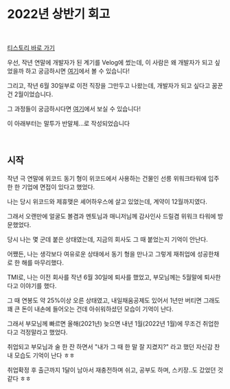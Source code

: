 # 2022년 상반기 회고

<br>

[티스토리 바로 가기]()

우선, 작년 연말에 개발자가 된 계기를 Velog에 썼는데, 이 사람은 왜 개발자가 되고 싶었을까 하고 궁금하시면 [여기](https://velog.io/@kyleee/잠-못-드는-새벽에-쓰는-개발자가-된-계기)에서 볼 수 있습니다!

그리고, 작년 6월 30일부로 이전 직장을 그만두고 나왔는데, 개발자가 되고 싶다고 꿈꾼건 2월이었습니다.

그 과정들이 궁금하시다면 [여기](https://velog.io/@kyleee/장문위코드-3개월-끝)에서 보실 수 있습니다! 

이 아래부터는 말투가 반말체...로 작성되었습니다

<br>

## 시작

작년 극 연말에 위코드 동기 형이 위코드에서 사용하는 건물인 선릉 위워크타워에 입주한 한 기업에 면접이 있다고 했었다.

나는 당시 위코드와 제휴맺은 셰어하우스에 살고 있었는데, 계약이 12월까지였다.

그래서 오랜만에 얼굴도 볼겸과 멘토님과 매니저님께 감사인사 드릴겸 위워크 타워에 방문했었다.

당시 나는 몇 군데 붙은 상태였는데, 지금의 회사도 그 때 붙었는지 기억이 안난다.

어쨌든, 나는 생각보다 여유로운 상태에서 동기 형을 만나고 그렇게 재취업에 성공한채로 한 해를 마무리했다.

TMI로, 나는 이전 회사를 작년 6월 30일에 퇴사를 했었고, 부모님께는 5월말에 퇴사한다고 이야기를 했다.

그 때 연봉도 약 25%이상 오른 상태였고, 내일채움공제도 있어서 1년만 버티면 그래도 꽤 큰 돈이 내손에 들어오는 건데 아쉬워하셨던 모습이 기억이 난다.

그래서 부모님께 빠르면 올해(2021년) 늦으면 내년 1월(2022년 1월)에 무조건 취업한다고 걱정말라고 했었다.

취업되고 부모님과 술 한 잔 하면서 "내가 그 때 한 말 잘 지켰지?" 라고 했던 자신감 찬 내 모습도 기억이 난다 ㅎㅎ

취업확정 후 출근까지 1달이 남아서 재충전하며 쉬고, 공부도 하며, 스키장..도 갔었던 것 같다 ㅎㅎ

<br>

## 


